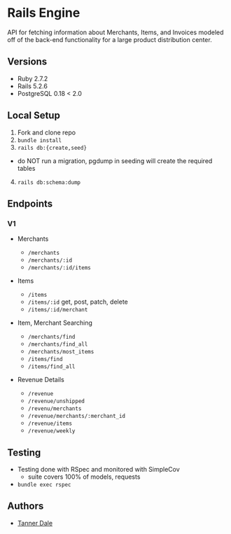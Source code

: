 # Rails Engine

API for fetching information about Merchants, Items, and Invoices
modeled off of the back-end functionality for a large product
distribution center.

## Versions

- Ruby 2.7.2
- Rails 5.2.6
- PostgreSQL 0.18 < 2.0

## Local Setup

1. Fork and clone repo
2. `bundle install`
3. `rails db:{create,seed}`
  - do NOT run a migration, pgdump in seeding will create the required tables
4. `rails db:schema:dump`

## Endpoints

### V1

- Merchants
  - `/merchants`
  - `/merchants/:id`
  - `/merchants/:id/items`

- Items
  - `/items`
  - `/items/:id` get, post, patch, delete
  - `/items/:id/merchant`

- Item, Merchant Searching
  - `/merchants/find`
  - `/merchants/find_all`
  - `/merchants/most_items`
  - `/items/find`
  - `/items/find_all`

- Revenue Details
  - `/revenue`
  - `/revenue/unshipped`
  - `/revenu/merchants`
  - `/revenue/merchants/:merchant_id`
  - `/revenue/items`
  - `/revenue/weekly`

## Testing

- Testing done with RSpec and monitored with SimpleCov
  - suite covers 100% of models, requests
- `bundle exec rspec`

## Authors
- [Tanner Dale](https://github.com/TannerDale)
